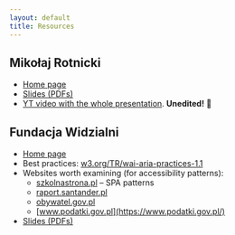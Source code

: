 ```yaml
---
layout: default
title: Resources
---
```


## Mikołaj Rotnicki
- [Home page](http://a11y.report/)
- [Slides (PDFs)](https://drive.google.com/drive/folders/1BBJJtZFxIOIvyN3X4XYGUOS57hETn9vH?usp=sharing)
- [YT video with the whole presentation](https://youtu.be/9IUWdiZFRU8). **Unedited!** 😬

## Fundacja Widzialni

- [Home page](http://www.widzialni.org/)
- Best practices: [w3.org/TR/wai-aria-practices-1.1](https://www.w3.org/TR/wai-aria-practices-1.1/)
- Websites worth examining (for accessibility patterns):
    * [szkolnastrona.pl](http://szkolnastrona.pl/) – SPA patterns
    * [raport.santander.pl](https://raport.santander.pl/)
    * [obywatel.gov.pl](https://obywatel.gov.pl/)
    * [www.podatki.gov.pl](https://www.podatki.gov.pl/)
- [Slides (PDFs)](https://drive.google.com/drive/folders/1WoXGNxGBumCuJETIVL_5VIiPVo367EOa?usp=sharing)

